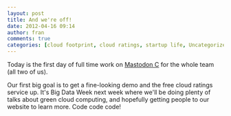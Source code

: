 ```yaml
---
layout: post
title: And we're off!
date: 2012-04-16 09:14
author: fran
comments: true
categories: [cloud footprint, cloud ratings, startup life, Uncategorized]
---
```

Today is the first day of full time work on <a title="Mastodon C" href="http://www.mastodonc.com">Mastodon C</a> for the whole team (all two of us).
<!--more-->

Our first big goal is to get a fine-looking demo and the free cloud ratings service up. It's Big Data Week next week where we'll be doing plenty of talks about green cloud computing, and hopefully getting people to our website to learn more. Code code code!
